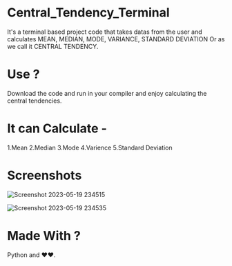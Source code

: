 # Central_Tendency_Terminal
It's a terminal based project code that takes datas from the user and calculates MEAN, MEDIAN, MODE, VARIANCE, STANDARD DEVIATION Or as we call it CENTRAL TENDENCY.


# Use ?
Download the code and run in your compiler and enjoy calculating the central tendencies.

# It can Calculate - 
1.Mean
2.Median
3.Mode
4.Varience
5.Standard Deviation

# Screenshots

![Screenshot 2023-05-19 234515](https://github.com/ArunavaCoderEm/Central_Tendency_Terminal/assets/121813676/e5d13b44-0fb1-4526-ae18-3870093e22e3)

![Screenshot 2023-05-19 234535](https://github.com/ArunavaCoderEm/Central_Tendency_Terminal/assets/121813676/b1227ca0-5d15-4a92-862a-7586f12f5899)

# Made With ?
Python and ❤️❤️.
